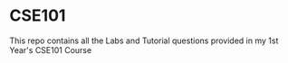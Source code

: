 # CSE101
This repo contains all the Labs and Tutorial questions provided in my 1st Year's CSE101 Course
